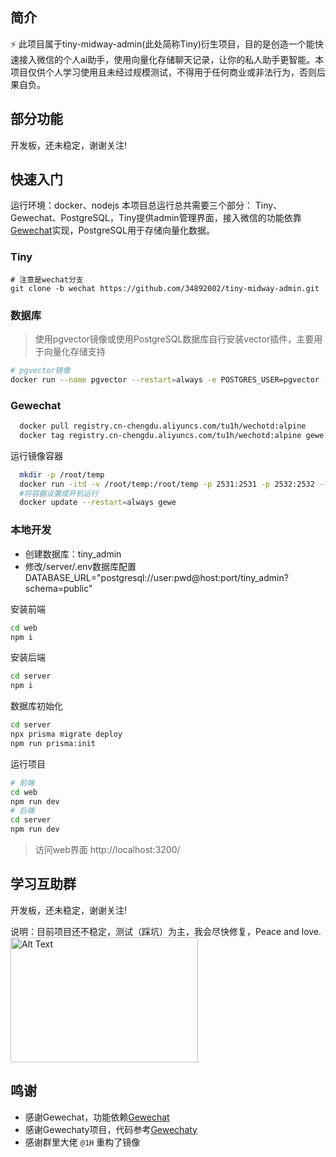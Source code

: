 ## 简介

⚡ 此项目属于tiny-midway-admin(此处简称Tiny)衍生项目，目的是创造一个能快速接入微信的个人ai助手，使用向量化存储聊天记录，让你的私人助手更智能。本项目仅供个人学习使用且未经过规模测试，不得用于任何商业或非法行为，否则后果自负。

## 部分功能
开发板，还未稳定，谢谢关注!

## 快速入门
运行环境：docker、nodejs
本项目总运行总共需要三个部分： Tiny、Gewechat、PostgreSQL，Tiny提供admin管理界面，接入微信的功能依靠[Gewechat](https://github.com/Devo919/Gewechat)实现，PostgreSQL用于存储向量化数据。

### Tiny

```base
# 注意是wechat分支
git clone -b wechat https://github.com/34892002/tiny-midway-admin.git
```

### 数据库
> 使用pgvector镜像或使用PostgreSQL数据库自行安装vector插件，主要用于向量化存储支持

```bash
# pgvector镜像
docker run --name pgvector --restart=always -e POSTGRES_USER=pgvector -e POSTGRES_PASSWORD=pgvector -v /root/pgvector/data:/var/lib/postgresql/data -p 5432:5432 -d pgvector/pgvector:pg16
```

### Gewechat

```bash
  docker pull registry.cn-chengdu.aliyuncs.com/tu1h/wechotd:alpine
  docker tag registry.cn-chengdu.aliyuncs.com/tu1h/wechotd:alpine gewe
```
运行镜像容器

```bash
  mkdir -p /root/temp
  docker run -itd -v /root/temp:/root/temp -p 2531:2531 -p 2532:2532 --name=gewe gewe
  #将容器设置成开机运行
  docker update --restart=always gewe
```

### 本地开发
- 创建数据库：tiny_admin
- 修改/server/.env数据库配置 DATABASE_URL="postgresql://user:pwd@host:port/tiny_admin?schema=public"

安装前端
```bash
cd web
npm i
```
安装后端
```bash
cd server
npm i
```

数据库初始化
```bash
cd server
npx prisma migrate deploy
npm run prisma:init
```
运行项目
```bash
# 前端
cd web
npm run dev
# 后端
cd server
npm run dev
```

> 访问web界面
http://localhost:3200/

## 学习互助群
开发板，还未稳定，谢谢关注!

说明：目前项目还不稳定，测试（踩坑）为主，我会尽快修复，Peace and love.
<img src="" alt="Alt Text" width="300" height="200">

## 鸣谢
- 感谢Gewechat，功能依赖[Gewechat](https://github.com/Devo919/Gewechat)
- 感谢Gewechaty项目，代码参考[Gewechaty](https://github.com/mikoshu/gewechaty)
- 感谢群里大佬 `@1H` 重构了镜像